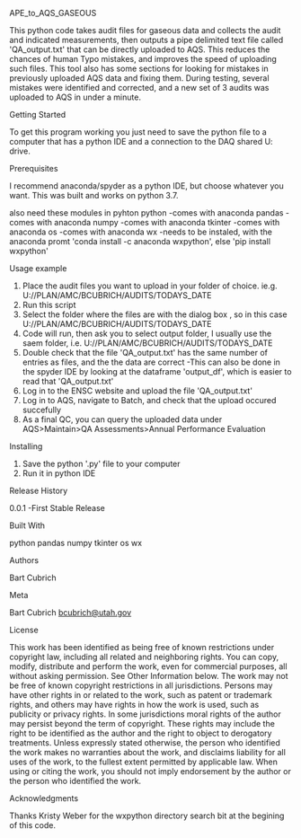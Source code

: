 APE_to_AQS_GASEOUS

This python code takes audit files for gaseous data and collects the audit and indicated measurements, then outputs a pipe delimited text file called 'QA_output.txt' that can be directly uploaded to AQS.
This reduces the chances of human Typo mistakes, and improves the speed of uploading such files. This tool also has some sections for looking for mistakes in previously uploaded AQS data and fixing them.
During testing, several mistakes were identified and corrected, and a new set of 3 audits was uploaded to AQS in under a minute.


Getting Started

To get this program working you just need to save the python file to a computer that has a python IDE and a connection to the DAQ shared U: drive.

Prerequisites

I recommend anaconda/spyder as a python IDE, but choose whatever you want. This was built and works on python 3.7.

also need these modules in pyhton
python -comes with anaconda
pandas -comes with anaconda
numpy  -comes with anaconda
tkinter -comes with anaconda
os      -comes with anaconda
wx      -needs to be instaled, with the anaconda promt 'conda install -c anaconda wxpython', else  'pip install wxpython'

Usage example

1. Place the audit files you want to upload in your folder of choice. ie.g. U://PLAN/AMC/BCUBRICH/AUDITS/TODAYS_DATE 
2. Run this script
3. Select the folder where the files are with the dialog box , so in this case U://PLAN/AMC/BCUBRICH/AUDITS/TODAYS_DATE 
4. Code will run, then ask you to select output folder, I usually use the saem folder, i.e. U://PLAN/AMC/BCUBRICH/AUDITS/TODAYS_DATE 
5. Double check that the file 'QA_output.txt' has the same number of entries as files, and the the data are correct
     -This can also be done in the spyder IDE by looking at the dataframe 'output_df', which is easier to read that 'QA_output.txt'
6. Log in to the ENSC website and upload the file 'QA_output.txt'
7. Log in to AQS, navigate to Batch, and check that the upload occured succefully
8. As a final QC, you can query the uploaded data under AQS>Maintain>QA Assessments>Annual Performance Evaluation

Installing

1. Save the python '.py' file to your computer
2. Run it in python IDE

Release History

0.0.1
   -First Stable Release

Built With

python
pandas
numpy
tkinter
os
wx

Authors

Bart Cubrich


Meta

Bart Cubrich
bcubrich@utah.gov


License

This work has been identified as being free of known restrictions under copyright law, including all related and neighboring rights.
You can copy, modify, distribute and perform the work, even for commercial purposes, all without asking permission. See Other Information below.
The work may not be free of known copyright restrictions in all jurisdictions.
Persons may have other rights in or related to the work, such as patent or trademark rights, and others may have rights in how the work is used, such as publicity or privacy rights.
In some jurisdictions moral rights of the author may persist beyond the term of copyright. These rights may include the right to be identified as the author and the right to object to derogatory treatments.
Unless expressly stated otherwise, the person who identified the work makes no warranties about the work, and disclaims liability for all uses of the work, to the fullest extent permitted by applicable law.
When using or citing the work, you should not imply endorsement by the author or the person who identified the work.

Acknowledgments

Thanks Kristy Weber for the wxpython directory search bit at the begining of this code.
